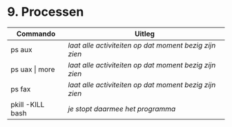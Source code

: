 # 9. Processen

Commando | Uitleg
--- | ---
ps aux | _laat alle activiteiten op dat moment bezig zijn zien_
ps uax \| more | _laat alle activiteiten op dat moment bezig zijn zien_
ps fax | _laat alle activiteiten op dat moment bezig zijn zien_
pkill -KILL bash | _je stopt daarmee het programma_